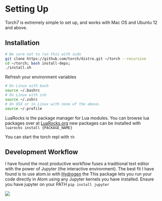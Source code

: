 # Setting Up

 Torch7 is extremely simple to set up, and works with Mac OS and Ubuntu 12 and above.

## Installation

```bash
# Be sure not to run this with sudo
git clone https://github.com/torch/distro.git ~/torch --recursive
cd ~/torch; bash install-deps;
./install.sh
```

Refresh your environment variables
```bash
# On Linux with bash
source ~/.bashrc
# On Linux with zsh
source ~/.zshrc
# On OSX or in Linux with none of the above.
source ~/.profile
```

LuaRocks is the package manager for Lua modules. You can browse lua packages over at [LuaRocks.org](https://luarocks.org/)
new packages can be installed with 
```luarocks install {PACKAGE_NAME}```

You can start the torch repl with ```th```

## Development Workflow

I have found the most productive workflow fuses a traditional text editor with the power of Jupyter (the interactive environment). The best fit I have found is to use atom.io with [Hydrogen](https://atom.io/packages/hydrogen) the This package lets you run your code directly in Atom using any Jupyter kernels you have installed. Ensure you have jupyter on your PATH  ```pip install jupyter``` 

![](https://i.github-camo.com/72e6077d4293e44220f5a5c33a897d1394b49b2c/68747470733a2f2f636c6f75642e67697468756275736572636f6e74656e742e636f6d2f6173736574732f31333238353830382f31343539383737382f31636666316233322d303535342d313165362d383138312d3530343330376361366235362e676966)
